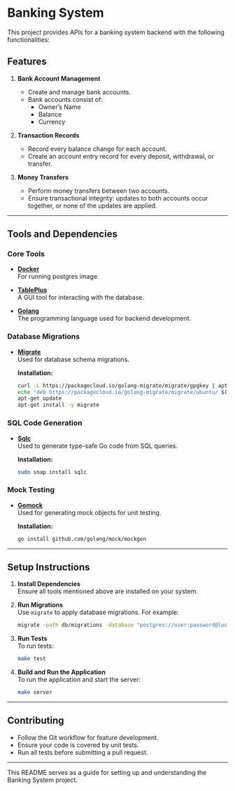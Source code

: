 # Banking System

This project provides APIs for a banking system backend with the following functionalities:

## Features

1. **Bank Account Management**  
   - Create and manage bank accounts.  
   - Bank accounts consist of:
     - Owner’s Name  
     - Balance  
     - Currency  

2. **Transaction Records**  
   - Record every balance change for each account.  
   - Create an account entry record for every deposit, withdrawal, or transfer.

3. **Money Transfers**  
   - Perform money transfers between two accounts.  
   - Ensure transactional integrity: updates to both accounts occur together, or none of the updates are applied.

---

## Tools and Dependencies

### Core Tools

- **[Docker](https://docs.docker.com/engine/)**  
  For running postgres image.

- **[TablePlus](https://tableplus.com/)**  
  A GUI tool for interacting with the database.

- **[Golang](https://golang.org/)**  
  The programming language used for backend development.

### Database Migrations

- **[Migrate](https://github.com/golang-migrate/migrate/tree/master/cmd/migrate)**  
  Used for database schema migrations.

  **Installation:**
  ```bash
  curl -L https://packagecloud.io/golang-migrate/migrate/gpgkey | apt-key add -
  echo "deb https://packagecloud.io/golang-migrate/migrate/ubuntu/ $(lsb_release -sc) main" > /etc/apt/sources.list.d/migrate.list
  apt-get update
  apt-get install -y migrate
  ```

### SQL Code Generation

- **[Sqlc](https://github.com/kyleconroy/sqlc#installation)**  
  Used to generate type-safe Go code from SQL queries.

  **Installation:**
  ```bash
  sudo snap install sqlc
  ```

### Mock Testing

- **[Gomock](https://github.com/golang/mock)**  
  Used for generating mock objects for unit testing.

  **Installation:**
  ```bash
  go install github.com/golang/mock/mockgen
  ```

---

## Setup Instructions

1. **Install Dependencies**  
   Ensure all tools mentioned above are installed on your system.

2. **Run Migrations**  
   Use `migrate` to apply database migrations. For example:
   ```bash
   migrate -path db/migrations -database "postgres://user:password@localhost:5432/dbname?sslmode=disable" up
   ```

3. **Run Tests**  
   To run tests:
   ```bash
   make test
   ```

4. **Build and Run the Application**  
   To run the application and start the server:
   ```bash
   make server
   ```

---

## Contributing

- Follow the Git workflow for feature development.
- Ensure your code is covered by unit tests.
- Run all tests before submitting a pull request.

---

This README serves as a guide for setting up and understanding the Banking System project.
